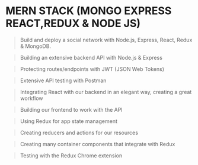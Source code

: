 # MERN STACK (MONGO EXPRESS REACT,REDUX & NODE JS)

>Build and deploy a social network with Node.js, Express, React, Redux & MongoDB.

>Building an extensive backend API with Node.js & Express

>Protecting routes/endpoints with JWT (JSON Web Tokens)

>Extensive API testing with Postman

>Integrating React with our backend in an elegant way, creating a great workflow

>Building our frontend to work with the API

>Using Redux for app state management

>Creating reducers and actions for our resources

>Creating many container components that integrate with Redux

>Testing with the Redux Chrome extension
